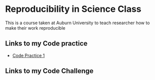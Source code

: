 # Reproducibility in Science Class
 This is a course taken at Auburn University to teach researcher how to make their work reproducible
 
## Links to my Code practice
- [Code Practice 1](RmarkdownPractice.md)



## Links to my Code Challenge



